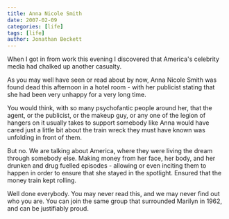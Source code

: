 ```yaml
---
title: Anna Nicole Smith
date: 2007-02-09
categories: [life]
tags: [life]
author: Jonathan Beckett
---
```


When I got in from work this evening I discovered that America's celebrity media had chalked up another casualty.

As you may well have seen or read about by now, Anna Nicole Smith was found dead this afternoon in a hotel room - with her publicist stating that she had been very unhappy for a very long time.

You would think, with so many psychofantic people around her, that the agent, or the publicist, or the makeup guy, or any one of the legion of hangers on it usually takes to support somebody like Anna would have cared just a little bit about the train wreck they must have known was unfolding in front of them.

But no. We are talking about America, where they were living the dream through somebody else. Making money from her face, her body, and her drunken and drug fuelled episodes - allowing or even inciting them to happen in order to ensure that she stayed in the spotlight. Ensured that the money train kept rolling.

Well done everybody. You may never read this, and we may never find out who you are. You can join the same group that surrounded Marilyn in 1962, and can be justifiably proud.